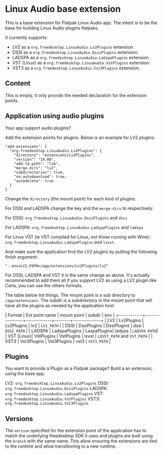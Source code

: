 Linux Audio base extension
==========================

This is a base extension for Flatpak Linux Audio app. The intent is
to be the base for building Linux Audio plugins flatpaks.

It currently supports:

- LV2 as a `org.freedesktop.LinuxAudio.Lv2Plugins` extension.
- DSSI as a `org.freedesktop.LinuxAudio.DssiPlugins` extension.
- LADSPA as a `org.freedesktop.LinuxAudio.LadspaPlugins` extension.
- VST (Linux) as a `org.freedesktop.LinuxAudio.VstPlugins` extension.
- VST3 as a `org.freedesktop.LinuxAudio.Vst3Plugins` extension.

Content
-------

This is empty, it only provide the needed declaration for the
extension points.

Application using audio plugins
-------------------------------

Your app support audio plugins?

Add the extension points for plugins. Below is an example for LV2 plugins:

```
"add-extensions": {
  "org.freedesktop.LinuxAudio.Lv2Plugins": {
    "directory": "extensions/Lv2Plugins",
    "version": "19.08",
    "add-ld-path": "lib",
    "merge-dirs": "lv2",
    "subdirectories": true,
    "no-autodownload": true,
    "autodelete": true
  }
}
```

Change the `directory` (the mount point) for each kind of plugins.

For DSSI and LADSPA change the key and the `merge-dirs` to respectively:

For DSSI: `org.freedesktop.LinuxAudio.DssiPlugins` and `dssi`

For LADSPA: `org.freedesktop.LinuxAudio.LadspaPlugins` and `ladspa`

For Linux VST (ie VST compiled for Linux, not those running with
Wine): `org.freedesktop.LinuxAudio.LadspaPlugins` and `lxvst`.

And make sure the application find the LV2 plugins by putting the
following finish argument:

```
"--env=LV2_PATH=/app/extensions/Lv2Plugins/lv2"
```

For DSSI, LADSPA and VST it is the same change as above. It's actually
recommended to add them all if you support LV2 as using a LV2 plugin
like Carla, you can use the others formats.

The table below list things. The mount point is a sub directory to
`/app/extensions`. The subdir is a subdirectory in the mount point
that will have all the plugins as needed by the application host.


| Format     | Ext point name | mount point | subdir | env          |
+------------+----------------+-------------+--------+--------------+
| LV2        | Lv2Plugins     | Lv2Plugins  | lv2    | `LV2_PATH`   |
| DSSI       | DssiPlugins    | DssiPlugins | dssi   | `DSSI_PATH`  |
| LADSPA     | LadspaPlugins  | LaspaPlugins| ladspa | `LADSPA_PATH`|
| VST (Linux)| VstPlugins     | VstPlugins  | lxvst  | `LXVST_PATH` and `VST_PATH` |
| VST3       | Vst3Plugins    | Vst3Plugins | vst3   | `VST3_PATH`  |


Plugins
-------

You want to provide a Plugin as a Flatpak package? Build a
an extension, using the base app.

LV2: `org.freedesktop.LinuxAudio.Lv2Plugins`
DSSI: `org.freedesktop.LinuxAudio.DssiPlugins`
LADSPA: `org.freedesktop.LinuxAudio.LadspaPlugins`
VST: `org.freedesktop.LinuxAudio.VstPlugins`
VST3: `org.freedesktop.LinuxAudio.Vst3Plugins`


Versions
--------

The `version` specified for the extension point of the application has
to match the underlying freedesktop SDK it uses and plugins are built
using the `branch` with the same name. This allow ensuring the
extensions are tied to the runtime and allow transitioning to a new
runtime.
